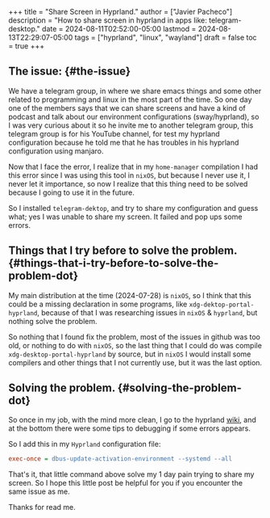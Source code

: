 +++
title = "Share Screen in Hyprland."
author = ["Javier Pacheco"]
description = "How to share screen in hyprland in apps like: telegram-desktop."
date = 2024-08-11T02:52:00-05:00
lastmod = 2024-08-13T22:29:07-05:00
tags = ["hyprland", "linux", "wayland"]
draft = false
toc = true
+++

## The issue: {#the-issue}

We have a telegram group, in where we share emacs things and some other related to programming and linux in the most part of the time. So one day one of the members says that we can share screens and have a kind of podcast and talk about our environment configurations (sway/hyprland), so I was very curious about it so he invite me to another telegram group, this telegram group is for his YouTube channel, for test my hyprland configuration because he told me that he has troubles in his hyprland configuration using manjaro.

Now that I face the error, I realize that in my `home-manager` compilation I had this error since I was using this tool in `nixOS`, but because I never use it, I never let it importance, so now I realize that this thing need to be solved because I going to use it in the future.

So I installed `telegram-dektop`, and try to share my configuration and guess what; yes I was unable to share my screen. It failed and pop ups some errors.


## Things that I try before to solve the problem. {#things-that-i-try-before-to-solve-the-problem-dot}

My main distribution at the time (2024-07-28) is `nixOS`, so I think that this could be a missing declaration in some programs, like `xdg-dektop-portal-hyprland`, because of that I was researching issues in `nixOS` &amp; `hyprland`, but nothing solve the problem.

So nothing that I found fix the problem, most of the issues in github was too old, or nothing to do with `nixOS`, so the last thing that I could do was compile `xdg-desktop-portal-hyprland` by source, but in `nixOS` I would install some compilers and other things that I not currently use, but it was the last option.


## Solving the problem. {#solving-the-problem-dot}

So once in my job, with the mind more clean, I go to the hyprland [wiki](https://wiki.hyprland.org/Useful-Utilities/xdg-desktop-portal-hyprland/), and at the bottom there were some tips to debugging if some errors appears.

So I add this in my `Hyprland` configuration file:

```cfg
exec-once = dbus-update-activation-environment --systemd --all
```

That's it, that little command above solve my 1 day pain trying to share my screen. So I hope this little post be helpful for you if you encounter the same issue as me.

Thanks for read me.
